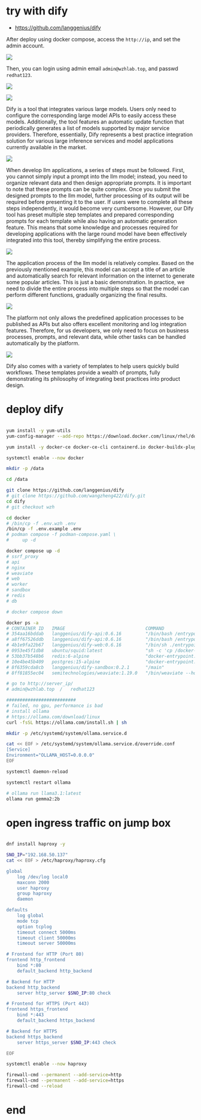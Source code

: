 # try with dify

- https://github.com/langgenius/dify

After deploy using docker compose, access the `http://ip`, and set the admin account.

![](imgs/2024.05.ollama.dify.md/2024-11-11-15-28-22.png)

Then, you can login using admin email `admin@wzhlab.top`, and passwd `redhat123`.

![](imgs/2024.05.ollama.dify.md/2024-11-11-15-31-13.png)

![](imgs/2024.05.ollama.dify.md/2024-08-09-22-52-32.png)

<!-- dify这个东西 ，它内置了很多大圆模型。然后你只要配置大圆模型的api t然后你就可以去访问 而且它会有一些自动的呃更新会自动的把大圆模型里面就是各个服务商的支持的模型刷出个列表所以呢从呃从。 本质上来说，它是一个很多当前市面上各个大理岩模型推理服务和大理岩模型的这么一个最佳实践的整合。  -->

Dify is a tool that integrates various large models. Users only need to configure the corresponding large model APIs to easily access these models. Additionally, the tool features an automatic update function that periodically generates a list of models supported by major service providers. Therefore, essentially, Dify represents a best practice integration solution for various large inference services and model applications currently available in the market.

![](imgs/2024.05.ollama.dify.md/2024-08-09-23-26-54.png)

<!-- 然后dify还把大圆模型里面你要开发应用的话呢？其实要分一些步骤，你不能直接把一个提示词扔给达摩行你需要前面的话，先做一些呃呃相关的数据的整理然后呢进行一个提示词的一个工程，其实提示题提示词可以写的很复杂，然后呢，把这提词给达模型以后，然后达模型的输出 然后你还需要做一些处理最后的话呢，然后再。 条用户这个里面的话，如果用户把所有的步骤都自己做的话，会非常麻烦，而我们这个dify ，它就可以给你已经内置好了很多个步骤的模板同时的话，它也给你把每个模板里面写好了，提示词并且可以自动的生成这个提示词这样的话，就等于是把它在大约模型应用开发里面的一些知识就内置到工具里面了  -->

When develop llm applications, a series of steps must be followed. First, you cannot simply input a prompt into the llm model; instead, you need to organize relevant data and then design appropriate prompts. It is important to note that these prompts can be quite complex. Once you submit the designed prompts to the llm model, further processing of its output will be required before presenting it to the user. If users were to complete all these steps independently, it would become very cumbersome. However, our Dify tool has preset multiple step templates and prepared corresponding prompts for each template while also having an automatic generation feature. This means that some knowledge and processes required for developing applications with the large round model have been effectively integrated into this tool, thereby simplifying the entire process.

![](imgs/2024.05.ollama.dify.md/2024-08-09-23-55-27.png)

<!-- 达源模型应用的流程，可以非常复杂，我们可以从上面这个例子可以看到它可以输入一个文章的标题然后它会自动搜索网络然后做一些爆款文章这是一个最简单的一个例子从这个例子来看的话，我们就分了很多部需要大约模型做不同的步骤，然后来把结果一步一步的梳理出来。  -->

The application process of the llm model is relatively complex. Based on the previously mentioned example, this model can accept a title of an article and automatically search for relevant information on the internet to generate some popular articles. This is just a basic demonstration. In practice, we need to divide the entire process into multiple steps so that the model can perform different functions, gradually organizing the final results.

![](imgs/2024.05.ollama.dify.md/2024-08-10-00-07-49.png)

<!-- 它还可以把定好的应用流程对外发布成api并且还有比较好的监控与日志的整合所以呢，我们开发者只要去关心业务流程去关心我们的提示词，然后去关心我们的数据然后剩下的话呢，就可以将这个平台了。  -->

The platform not only allows the predefined application processes to be published as APIs but also offers excellent monitoring and log integration features. Therefore, for us developers, we only need to focus on business processes, prompts, and relevant data, while other tasks can be handled automatically by the platform.

![](imgs/2024.05.ollama.dify.md/2024-08-10-00-16-14.png)

<!-- dify还内置了很多的模板，可以快速的构建流程，里面有大量的提示词，也体现了他把最佳实践集成进产品的做法。 -->

Dify also comes with a variety of templates to help users quickly build workflows. These templates provide a wealth of prompts, fully demonstrating its philosophy of integrating best practices into product design.


# deploy dify

```bash

yum install -y yum-utils
yum-config-manager --add-repo https://download.docker.com/linux/rhel/docker-ce.repo

yum install -y docker-ce docker-ce-cli containerd.io docker-buildx-plugin docker-compose-plugin

systemctl enable --now docker

mkdir -p /data

cd /data

git clone https://github.com/langgenius/dify
# git clone https://github.com/wangzheng422/dify.git
cd dify
# git checkout wzh

cd docker
# /bin/cp -f .env.wzh .env
/bin/cp -f .env.example .env
# podman compose -f podman-compose.yaml \
#     up -d 

docker compose up -d
# ssrf_proxy
# api
# nginx
# weaviate
# web
# worker
# sandbox
# redis
# db

# docker compose down

docker ps -a
# CONTAINER ID   IMAGE                              COMMAND                  CREATED          STATUS                    PORTS                                                                      NAMESca71da5a0ffe   nginx:latest                       "sh -c 'cp /docker-e…"   26 minutes ago   Up 26 minutes             0.0.0.0:80->80/tcp, :::80->80/tcp, 0.0.0.0:443->443/tcp, :::443->443/tcp   docker-nginx-1
# 354aa16bddab   langgenius/dify-api:0.6.16         "/bin/bash /entrypoi…"   26 minutes ago   Up 26 minutes             5001/tcp                                                                   docker-worker-1
# a8ff67526ddb   langgenius/dify-api:0.6.16         "/bin/bash /entrypoi…"   26 minutes ago   Up 26 minutes             5001/tcp                                                                   docker-api-1
# 4b1e9fa22b67   langgenius/dify-web:0.6.16         "/bin/sh ./entrypoin…"   26 minutes ago   Up 26 minutes             3000/tcp                                                                   docker-web-1
# 0953e45f1db8   ubuntu/squid:latest                "sh -c 'cp /docker-e…"   26 minutes ago   Up 26 minutes             3128/tcp                                                                   docker-ssrf_proxy-1
# 53bb37b548b6   redis:6-alpine                     "docker-entrypoint.s…"   26 minutes ago   Up 26 minutes (healthy)   6379/tcp                                                                   docker-redis-1
# 10e4be45b409   postgres:15-alpine                 "docker-entrypoint.s…"   26 minutes ago   Up 26 minutes (healthy)   5432/tcp                                                                   docker-db-1
# 8f6359cda8cb   langgenius/dify-sandbox:0.2.1      "/main"                  26 minutes ago   Up 26 minutes                                                                                        docker-sandbox-1
# 8ff81855ec04   semitechnologies/weaviate:1.19.0   "/bin/weaviate --hos…"   26 minutes ago   Up 26 minutes                                                                                        docker-weaviate-1

# go to http://server_ip/
# admin@wzhlab.top  /   redhat123

##########################
# failed, no gpu, performance is bad
# install ollama
# https://ollama.com/download/linux
curl -fsSL https://ollama.com/install.sh | sh

mkdir -p /etc/systemd/system/ollama.service.d

cat << EOF > /etc/systemd/system/ollama.service.d/override.conf
[Service]
Environment="OLLAMA_HOST=0.0.0.0"
EOF

systemctl daemon-reload

systemctl restart ollama

# ollama run llama3.1:latest
ollama run gemma2:2b

```

# open ingress traffic on jump box

```bash

dnf install haproxy -y

SNO_IP="192.168.50.137"
cat << EOF > /etc/haproxy/haproxy.cfg

global
    log /dev/log local0
    maxconn 2000
    user haproxy
    group haproxy
    daemon

defaults
    log global
    mode tcp
    option tcplog
    timeout connect 5000ms
    timeout client 50000ms
    timeout server 50000ms

# Frontend for HTTP (Port 80)
frontend http_frontend
    bind *:80
    default_backend http_backend

# Backend for HTTP
backend http_backend
    server http_server $SNO_IP:80 check

# Frontend for HTTPS (Port 443)
frontend https_frontend
    bind *:443
    default_backend https_backend

# Backend for HTTPS
backend https_backend
    server https_server $SNO_IP:443 check

EOF

systemctl enable --now haproxy

firewall-cmd --permanent --add-service=http
firewall-cmd --permanent --add-service=https
firewall-cmd --reload


```

# end
